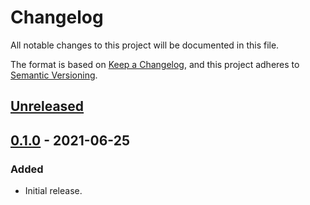 # Changelog

All notable changes to this project will be documented in this file.

The format is based on [Keep a Changelog](https://keepachangelog.com/en/1.0.0/),
and this project adheres to [Semantic Versioning](https://semver.org/spec/v2.0.0.html).

## [Unreleased]

## [0.1.0] - 2021-06-25

### Added

- Initial release.

[unreleased]: https://github.com/thled/rn/compare/v0.1.0...HEAD
[0.1.0]: https://github.com/thled/rn/releases/tag/v0.1.0

